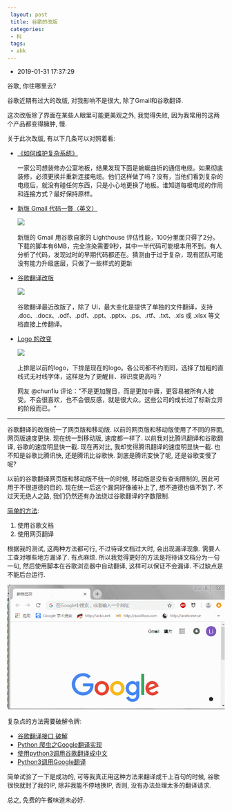 ```yaml
---
 layout: post
 title: 谷歌的改版
 categories:
 - 科
 tags:
 - ahk
---
```


- 2019-01-31 17:37:29

谷歌, 你往哪里去?

谷歌近期有过大的改版, 对我影响不是很大, 除了Gmail和谷歌翻译.

这次改版除了界面在某些人眼里可能更美观之外, 我觉得失败, 因为我常用的这两个产品都变得臃肿, 慢.

关于此次改版, 有以下几条可以对照着看:

- [《如何维护复杂系统》](http://www.ruanyifeng.com/blog/2019/01/weekly-issue-39.html)

	一家公司想装修办公室地板，结果发现下面是蜿蜒曲折的通信电缆。如果彻底装修，必须更换并重新连接电缆。他们这样做了吗？没有，当他们看到复杂的电缆后，就没有碰任何东西，只是小心地更换了地板。谁知道每根电缆的作用和连接方式？最好保持原样。

- [新版 Gmail 代码一瞥（英文）](http://www.ruanyifeng.com/blog/2018/12/weekly-issue-35.html)

	![](https://cdn-images-1.medium.com/max/1000/1*GnN4IZqHNeDmAqOw8q4pFQ.png)

	新版的 Gmail 用谷歌自家的 Lighthouse 评估性能，100分里面只得了2分。下载的脚本有6MB，完全渲染需要9秒，其中一半代码可能根本用不到。有人分析了代码，发现过时的早期代码都还在。猜测由于过于复杂，现有团队可能没有能力升级底层，只做了一些样式的更新

- [谷歌翻译改版](http://www.ruanyifeng.com/blog/2019/01/weekly-issue-38.html)

	![](https://www.wangbase.com/blogimg/asset/201901/bg2019010404.jpg)

	谷歌翻译最近改版了，除了 UI，最大变化是提供了单独的文件翻译，支持 .doc、.docx、.odf、.pdf、.ppt、.pptx、.ps、.rtf、.txt、.xls 或 .xlsx 等文档直接上传翻译。

- [Logo 的改变](http://www.ruanyifeng.com/blog/2019/01/weekly-issue-40.html)

	![](https://www.wangbase.com/blogimg/asset/201901/bg2019011829.jpg)

	上排是以前的logo，下排是现在的logo。各公司都不约而同，选择了加粗的直线式无衬线字体，这样是为了更醒目、辨识度更高吗？

	网友 @chun1iu 评论："不是更加醒目，而是更加中庸，更容易被所有人接受。不会很喜欢，也不会很反感，就是很大众。这些公司的成长过了标新立异的阶段而已。"

----

谷歌翻译的改版统一了网页版和移动版. 以前的网页版和移动版使用了不同的界面, 网页版速度更快. 现在统一到移动版, 速度都一样了. 以前我对比腾讯翻译和谷歌翻译, 谷歌的速度明显快一截. 现在再对比, 我却觉得腾讯翻译的速度明显快一截. 也不知是谷歌比腾讯快, 还是腾讯比谷歌快. 到底是腾讯变快了呢, 还是谷歌变慢了呢?

以前的谷歌翻译网页版和移动版不统一的时候, 移动版是没有查询限制的, 因此可用于不很道德的目的. 现在统一后这个漏洞好像被补上了, 想不道德也做不到了. 不过天无绝人之路, 我们仍然还有办法绕过谷歌翻译的字数限制.

[简单的方法](http://www.locren.com/translate-pdf-files-with-unlimited-use-of-google.html):

1. 使用谷歌文档
2. 使用网页翻译

根据我的测试, 这两种方法都可行, 不过待译文档过大时, 会出现漏译现象. 需要人工查对哪些地方漏译了. 有点麻烦. 所以我觉得更好的方法是将待译文档分为一句一句, 然后使用脚本在谷歌浏览器中自动翻译, 这样可以保证不会漏译. 不过缺点是不能后台运行.

![](/pic/2016/goomt.gif)

复杂点的方法需要破解令牌:

- [谷歌翻译接口 破解](https://blog.csdn.net/hujingshuang/article/details/80178152)
- [Python 爬虫之Google翻译实现](https://blog.csdn.net/yingshukun/article/details/53470424)
- [使用python3调用谷歌翻译成中文](https://blog.csdn.net/andeyeluguo/article/details/78581590)
- [Python3调用Google翻译](https://www.jianshu.com/p/e42609d9a9e8)

简单试验了一下是成功的, 可等我真正用这种方法来翻译成千上百句的时候, 谷歌很快就封了我的IP, 除非我能不停地换IP, 否则, 没有办法处理太多的翻译请求.

总之, 免费的午餐味道未必好.
